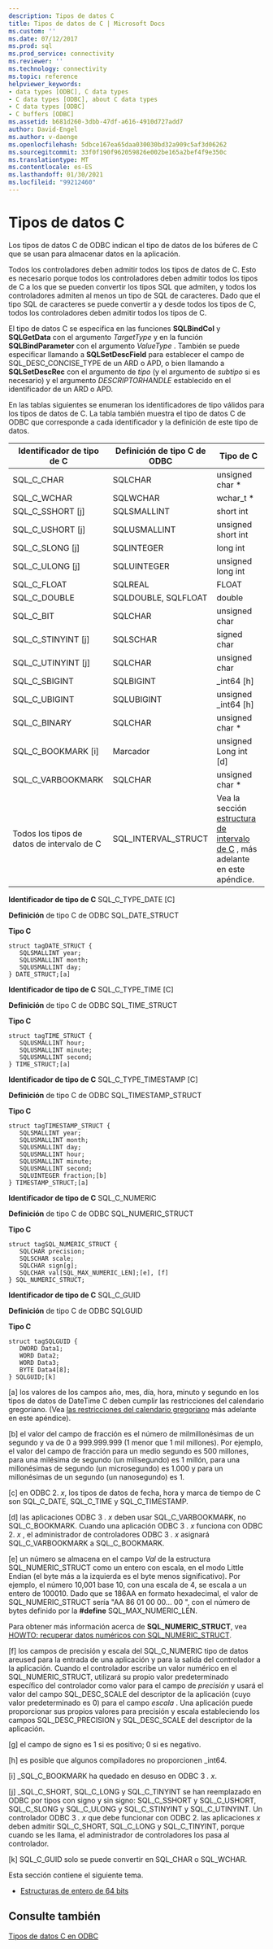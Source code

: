 ```yaml
---
description: Tipos de datos C
title: Tipos de datos de C | Microsoft Docs
ms.custom: ''
ms.date: 07/12/2017
ms.prod: sql
ms.prod_service: connectivity
ms.reviewer: ''
ms.technology: connectivity
ms.topic: reference
helpviewer_keywords:
- data types [ODBC], C data types
- C data types [ODBC], about C data types
- C data types [ODBC]
- C buffers [ODBC]
ms.assetid: b681d260-3dbb-47df-a616-4910d727add7
author: David-Engel
ms.author: v-daenge
ms.openlocfilehash: 5dbce167ea65daa030030bd32a909c5af3d06262
ms.sourcegitcommit: 33f0f190f962059826e002be165a2bef4f9e350c
ms.translationtype: MT
ms.contentlocale: es-ES
ms.lasthandoff: 01/30/2021
ms.locfileid: "99212460"
---
```

# <a name="c-data-types"></a>Tipos de datos C
Los tipos de datos C de ODBC indican el tipo de datos de los búferes de C que se usan para almacenar datos en la aplicación.  
  
 Todos los controladores deben admitir todos los tipos de datos de C. Esto es necesario porque todos los controladores deben admitir todos los tipos de C a los que se pueden convertir los tipos SQL que admiten, y todos los controladores admiten al menos un tipo de SQL de caracteres. Dado que el tipo SQL de caracteres se puede convertir a y desde todos los tipos de C, todos los controladores deben admitir todos los tipos de C.  
  
 El tipo de datos C se especifica en las funciones **SQLBindCol** y **SQLGetData** con el argumento *TargetType* y en la función **SQLBindParameter** con el argumento *ValueType* . También se puede especificar llamando a **SQLSetDescField** para establecer el campo de SQL_DESC_CONCISE_TYPE de un ARD o APD, o bien llamando a **SQLSetDescRec** con el argumento de *tipo* (y el argumento de *subtipo* si es necesario) y el argumento *DESCRIPTORHANDLE* establecido en el identificador de un ARD o APD.  
  
 En las tablas siguientes se enumeran los identificadores de tipo válidos para los tipos de datos de C. La tabla también muestra el tipo de datos C de ODBC que corresponde a cada identificador y la definición de este tipo de datos.  
  
|Identificador de tipo de C|Definición de tipo C de ODBC|Tipo de C|  
|-----------------------|--------------------|------------|  
|SQL_C_CHAR|SQLCHAR|unsigned char *|  
|SQL_C_WCHAR|SQLWCHAR|wchar_t *|  
|SQL_C_SSHORT [j]|SQLSMALLINT|short int|  
|SQL_C_USHORT [j]|SQLUSMALLINT|unsigned short int|  
|SQL_C_SLONG [j]|SQLINTEGER|long int|  
|SQL_C_ULONG [j]|SQLUINTEGER|unsigned long int|  
|SQL_C_FLOAT|SQLREAL|FLOAT|  
|SQL_C_DOUBLE|SQLDOUBLE, SQLFLOAT|double|  
|SQL_C_BIT|SQLCHAR|unsigned char|  
|SQL_C_STINYINT [j]|SQLSCHAR|signed char|  
|SQL_C_UTINYINT [j]|SQLCHAR|unsigned char|  
|SQL_C_SBIGINT|SQLBIGINT|_int64 [h]|  
|SQL_C_UBIGINT|SQLUBIGINT|unsigned _int64 [h]|  
|SQL_C_BINARY|SQLCHAR|unsigned char *|  
|SQL_C_BOOKMARK [i]|Marcador|unsigned Long int [d]|  
|SQL_C_VARBOOKMARK|SQLCHAR|unsigned char *|  
|Todos los tipos de datos de intervalo de C|SQL_INTERVAL_STRUCT|Vea la sección [estructura de intervalo de C](../../../odbc/reference/appendixes/c-interval-structure.md) , más adelante en este apéndice.|  
  
 **Identificador de tipo de C** SQL_C_TYPE_DATE [C]  
  
 **Definición** de tipo C de ODBC SQL_DATE_STRUCT  
  
 **Tipo C**  
  
```  
struct tagDATE_STRUCT {  
   SQLSMALLINT year;  
   SQLUSMALLINT month;  
   SQLUSMALLINT day;    
} DATE_STRUCT;[a]  
```  
  
 **Identificador de tipo de C** SQL_C_TYPE_TIME [C]  
  
 **Definición** de tipo C de ODBC SQL_TIME_STRUCT  
  
 **Tipo C**  
  
```  
struct tagTIME_STRUCT {  
   SQLUSMALLINT hour;  
   SQLUSMALLINT minute;  
   SQLUSMALLINT second;  
} TIME_STRUCT;[a]  
```  
  
 **Identificador de tipo de C** SQL_C_TYPE_TIMESTAMP [C]  
  
 **Definición** de tipo C de ODBC SQL_TIMESTAMP_STRUCT  
  
 **Tipo C**  
  
```  
struct tagTIMESTAMP_STRUCT {  
   SQLSMALLINT year;  
   SQLUSMALLINT month;  
   SQLUSMALLINT day;  
   SQLUSMALLINT hour;  
   SQLUSMALLINT minute;  
   SQLUSMALLINT second;  
   SQLUINTEGER fraction;[b]   
} TIMESTAMP_STRUCT;[a]  
```  
  
 **Identificador de tipo de C** SQL_C_NUMERIC  
  
 **Definición** de tipo C de ODBC SQL_NUMERIC_STRUCT  
  
 **Tipo C**  
  
```  
struct tagSQL_NUMERIC_STRUCT {  
   SQLCHAR precision;  
   SQLSCHAR scale;  
   SQLCHAR sign[g];  
   SQLCHAR val[SQL_MAX_NUMERIC_LEN];[e], [f]   
} SQL_NUMERIC_STRUCT;  
```  
  
 **Identificador de tipo de C** SQL_C_GUID  
  
 **Definición** de tipo C de ODBC SQLGUID  
  
 **Tipo C**  
  
```  
struct tagSQLGUID {  
   DWORD Data1;  
   WORD Data2;  
   WORD Data3;  
   BYTE Data4[8];  
} SQLGUID;[k]  
```  
  
 [a] los valores de los campos año, mes, día, hora, minuto y segundo en los tipos de datos de DateTime C deben cumplir las restricciones del calendario gregoriano. (Vea [las restricciones del calendario gregoriano](../../../odbc/reference/appendixes/constraints-of-the-gregorian-calendar.md) más adelante en este apéndice).  
  
 [b] el valor del campo de fracción es el número de milmillonésimas de un segundo y va de 0 a 999.999.999 (1 menor que 1 mil millones). Por ejemplo, el valor del campo de fracción para un medio segundo es 500 millones, para una milésima de segundo (un milisegundo) es 1 millón, para una millonésimas de segundo (un microsegundo) es 1.000 y para un millonésimas de un segundo (un nanosegundo) es 1.  
  
 [c] en ODBC 2. *x*, los tipos de datos de fecha, hora y marca de tiempo de C son SQL_C_DATE, SQL_C_TIME y SQL_C_TIMESTAMP.  
  
 [d] las aplicaciones ODBC 3 *. x* deben usar SQL_C_VARBOOKMARK, no SQL_C_BOOKMARK. Cuando una aplicación ODBC 3 *. x* funciona con ODBC 2. *x* , el administrador de controladores ODBC 3 *. x* asignará SQL_C_VARBOOKMARK a SQL_C_BOOKMARK.  
  
 [e] un número se almacena en el campo *Val* de la estructura SQL_NUMERIC_STRUCT como un entero con escala, en el modo Little Endian (el byte más a la izquierda es el byte menos significativo). Por ejemplo, el número 10,001 base 10, con una escala de 4, se escala a un entero de 100010. Dado que se 186AA en formato hexadecimal, el valor de SQL_NUMERIC_STRUCT sería "AA 86 01 00 00... 00 ", con el número de bytes definido por la **#define** SQL_MAX_NUMERIC_LEN.  
  
 Para obtener más información acerca de **SQL_NUMERIC_STRUCT**, vea [HOWTO: recuperar datos numéricos con SQL_NUMERIC_STRUCT](retrieve-numeric-data-sql-numeric-struct-kb222831.md).  
  
 [f] los campos de precisión y escala del SQL_C_NUMERIC tipo de datos areused para la entrada de una aplicación y para la salida del controlador a la aplicación. Cuando el controlador escribe un valor numérico en el SQL_NUMERIC_STRUCT, utilizará su propio valor predeterminado específico del controlador como valor para el campo de *precisión* y usará el valor del campo SQL_DESC_SCALE del descriptor de la aplicación (cuyo valor predeterminado es 0) para el campo *escala* . Una aplicación puede proporcionar sus propios valores para precisión y escala estableciendo los campos SQL_DESC_PRECISION y SQL_DESC_SCALE del descriptor de la aplicación.  
  
 [g] el campo de signo es 1 si es positivo; 0 si es negativo.  
  
 [h] es posible que algunos compiladores no proporcionen _int64.  
  
 [i] _SQL_C_BOOKMARK ha quedado en desuso en ODBC 3 *. x*.  
  
 [j] _SQL_C_SHORT, SQL_C_LONG y SQL_C_TINYINT se han reemplazado en ODBC por tipos con signo y sin signo: SQL_C_SSHORT y SQL_C_USHORT, SQL_C_SLONG y SQL_C_ULONG y SQL_C_STINYINT y SQL_C_UTINYINT. Un controlador ODBC 3 *. x* que debe funcionar con ODBC 2. las aplicaciones *x* deben admitir SQL_C_SHORT, SQL_C_LONG y SQL_C_TINYINT, porque cuando se les llama, el administrador de controladores los pasa al controlador.  
  
 [k] SQL_C_GUID solo se puede convertir en SQL_CHAR o SQL_WCHAR.  
  
 Esta sección contiene el siguiente tema.  
  
-   [Estructuras de entero de 64 bits](../../../odbc/reference/appendixes/64-bit-integer-structures.md)  
  
## <a name="see-also"></a>Consulte también  
 [Tipos de datos C en ODBC](../../../odbc/reference/develop-app/c-data-types-in-odbc.md)
